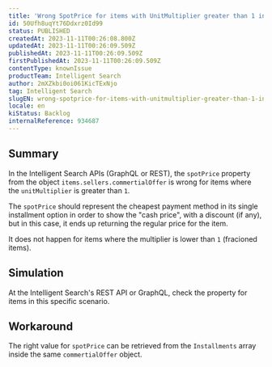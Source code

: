 ```yaml
---
title: 'Wrong SpotPrice for items with UnitMultiplier greater than 1 in Intelligent Search APIs'
id: 50Ufh8uqYt76Ddxrz0Id99
status: PUBLISHED
createdAt: 2023-11-11T00:26:08.800Z
updatedAt: 2023-11-11T00:26:09.509Z
publishedAt: 2023-11-11T00:26:09.509Z
firstPublishedAt: 2023-11-11T00:26:09.509Z
contentType: knownIssue
productTeam: Intelligent Search
author: 2mXZkbi0oi061KicTExNjo
tag: Intelligent Search
slugEN: wrong-spotprice-for-items-with-unitmultiplier-greater-than-1-in-intelligent-search-apis
locale: en
kiStatus: Backlog
internalReference: 934687
---
```


## Summary


In the Intelligent Search APIs (GraphQL or REST), the `spotPrice` property from the object `items.sellers.commertialOffer` is wrong for items where the `unitMultiplier` is greater than `1`.

The `spotPrice` should represent the cheapest payment method in its single installment option in order to show the "cash price", with a discount (if any), but in this case, it ends up returning the regular price for the item.

It does not happen for items where the multiplier is lower than `1` (fracioned items).


##

## Simulation


At the Intelligent Search's REST API or GraphQL, check the property for items in this specific scenario.


##

## Workaround


The right value for `spotPrice` can be retrieved from the `Installments` array inside the same `commertialOffer` object.




